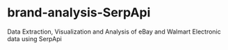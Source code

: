 # brand-analysis-SerpApi
Data Extraction, Visualization and Analysis of eBay and Walmart Electronic data using SerpApi

